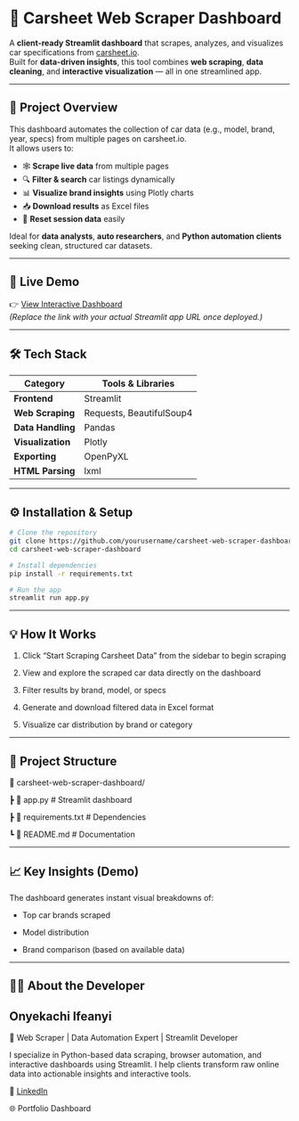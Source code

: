 # 🚗 Carsheet Web Scraper Dashboard

A **client-ready Streamlit dashboard** that scrapes, analyzes, and visualizes car specifications from [carsheet.io](https://carsheet.io).  
Built for **data-driven insights**, this tool combines **web scraping**, **data cleaning**, and **interactive visualization** — all in one streamlined app.

---

## 🌟 Project Overview

This dashboard automates the collection of car data (e.g., model, brand, year, specs) from multiple pages on carsheet.io.  
It allows users to:

- 🕸️ **Scrape live data** from multiple pages  
- 🔍 **Filter & search** car listings dynamically  
- 📊 **Visualize brand insights** using Plotly charts  
- 📥 **Download results** as Excel files  
- 🧹 **Reset session data** easily  

Ideal for **data analysts**, **auto researchers**, and **Python automation clients** seeking clean, structured car datasets.

---

## 🚀 Live Demo  

👉 [View Interactive Dashboard](https://carsheet-web-scraper-dashboard.streamlit.app/)  
*(Replace the link with your actual Streamlit app URL once deployed.)*

---

## 🛠️ Tech Stack

| Category | Tools & Libraries |
|-----------|------------------|
| **Frontend** | Streamlit |
| **Web Scraping** | Requests, BeautifulSoup4 |
| **Data Handling** | Pandas |
| **Visualization** | Plotly |
| **Exporting** | OpenPyXL |
| **HTML Parsing** | lxml |

---

## ⚙️ Installation & Setup

```bash
# Clone the repository
git clone https://github.com/yourusername/carsheet-web-scraper-dashboard.git
cd carsheet-web-scraper-dashboard

# Install dependencies
pip install -r requirements.txt

# Run the app
streamlit run app.py
```
---
## 💡 How It Works

1. Click “Start Scraping Carsheet Data” from the sidebar to begin scraping

2. View and explore the scraped car data directly on the dashboard

3. Filter results by brand, model, or specs

4. Generate and download filtered data in Excel format

5. Visualize car distribution by brand or category

---
## 📁 Project Structure

📂 carsheet-web-scraper-dashboard/

┣ 📄 app.py                # Streamlit dashboard

┣ 📄 requirements.txt      # Dependencies

┗ 📄 README.md             # Documentation

---
## 📈 Key Insights (Demo)

The dashboard generates instant visual breakdowns of:

* Top car brands scraped

* Model distribution

* Brand comparison (based on available data)

---
## 👨‍💻 About the Developer

## Onyekachi Ifeanyi

🚀 Web Scraper | Data Automation Expert | Streamlit Developer

I specialize in Python-based data scraping, browser automation, and interactive dashboards using Streamlit.
I help clients transform raw online data into actionable insights and interactive tools.

🔗 [LinkedIn](https://www.linkedin.com/in/onyekachiejimofor)

🌐 Portfolio Dashboard

